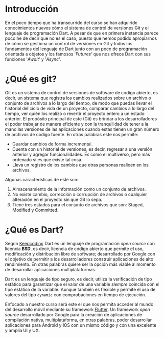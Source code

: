 # Introducción
En el poco tiempo que ha transcurrido del curso se han adquirido conocimientos nuevos cómo el sistema de control de versiones Git y el lenguaje de programación Dart. A pesar de que en primera instancia parece poco he de decir que no es el caso, puesto que hemos podido apropiarnos de cómo se gestiona un control de versiones en Git y todos los fundamentos del lenguaje de Dart junto con un poco de programación orientada a objetos y los famosos '_Futures_' que nos ofrece Dart con sus funciones '_Await_' y '_Async_'. 
# ¿Qué es git?
Git es un sistema de control de versiones de software de código abierto, es decir, un sistema que registra los cambios realizados sobre un archivo o conjunto de archivos a lo largo del tiempo, de modo que puedas llevar el historial del ciclo de vida de un proyecto, comparar cambios a lo largo del tiempo, ver quién los realizó o revertir el proyecto entero a un estado anterior. El propósito principal de este (Git) es brindar a los desarrolladores el poder trabajar de manera eficiente y con la tranquilidad de tener a la mano las versiones de las aplicaciones cuando estas tienen un gran número de archivos de código fuente. En otras palabras este nos permite:
- Guardar cambios de forma incremental. 
- Cuenta con un historial de versiones, es decir, regresar a una versión anterior y agregar funcionalidades. Es como el multiverso, pero más ordenado si es que existe tal cosa. 
- Lleva un registro de los cambios que otras personas realicen en los archivos. 

Algunas características de este son:
1. Almacenamiento de la información como un conjunto de archivos. 
2. No existe cambio, corrección o corrupción de archivos o cualquier alteración en el proyecto sin que Git lo sepa. 
3. Tiene tres estados para el conjunto de archivos que son: Staged, Modified y Committed. 

# ¿Qué es Dart?

Según [Keepcoding](https://keepcoding.io/) Dart es un lenguaje de programación _open source_ con licencia **BSD**, es decir, licencia de código abierto que permite el uso, modificación y distribución libre de software; desarrollado por Google con el objetivo de permitir a los desarrolladores construir aplicaciones de alto rendimiento. En otras palabras quiere ser la opción más viable al momento de desarrollar aplicaciones multiplataformas. 

Dart es un lenguaje de tipo seguro, es decir, utiliza la verificación de tipo estático para garantizar que el valor de una variable _siempre_ coincida con el tipo estático de la variable. Aunque también es flexible y permite el uso de valores del tipo `dynamic` con comprobaciones en tiempo de ejecución. 

Enfocado a nuestro curso será este el que nos permita acceder al mundo del desarrollo móvil mediante su framework [Flutter](https://flutter.dev/). Un framework _open source_ desarrollado por Google para la creación de aplicaciones de compilación nativa,  multiplataforma, en otras palabras, poder desarrollar aplicaciones para Android y IOS con un mismo código y con una excelente y amplia UI y UX. 
